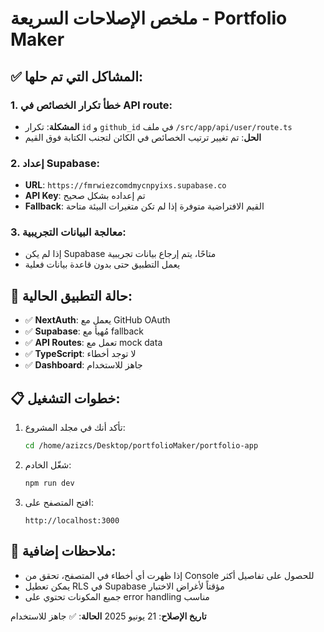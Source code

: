 # ملخص الإصلاحات السريعة - Portfolio Maker

## ✅ المشاكل التي تم حلها:

### 1. خطأ تكرار الخصائص في API route:
- **المشكلة**: تكرار `id` و `github_id` في ملف `/src/app/api/user/route.ts`
- **الحل**: تم تغيير ترتيب الخصائص في الكائن لتجنب الكتابة فوق القيم

### 2. إعداد Supabase:
- **URL**: `https://fmrwiezcomdmycnpyixs.supabase.co`
- **API Key**: تم إعداده بشكل صحيح
- **Fallback**: القيم الافتراضية متوفرة إذا لم تكن متغيرات البيئة متاحة

### 3. معالجة البيانات التجريبية:
- إذا لم يكن Supabase متاحًا، يتم إرجاع بيانات تجريبية
- يعمل التطبيق حتى بدون قاعدة بيانات فعلية

## 🚀 حالة التطبيق الحالية:

- ✅ **NextAuth**: يعمل مع GitHub OAuth
- ✅ **Supabase**: مُهيأ مع fallback
- ✅ **API Routes**: تعمل مع mock data
- ✅ **TypeScript**: لا توجد أخطاء
- ✅ **Dashboard**: جاهز للاستخدام

## 📋 خطوات التشغيل:

1. تأكد أنك في مجلد المشروع:
   ```bash
   cd /home/azizcs/Desktop/portfolioMaker/portfolio-app
   ```

2. شغّل الخادم:
   ```bash
   npm run dev
   ```

3. افتح المتصفح على:
   ```
   http://localhost:3000
   ```

## 🔧 ملاحظات إضافية:

- إذا ظهرت أي أخطاء في المتصفح، تحقق من Console للحصول على تفاصيل أكثر
- يمكن تعطيل RLS في Supabase مؤقتاً لأغراض الاختبار
- جميع المكونات تحتوي على error handling مناسب

**تاريخ الإصلاح**: 21 يونيو 2025
**الحالة**: ✅ جاهز للاستخدام
